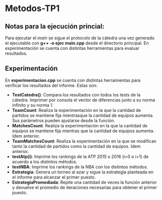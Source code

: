 # Metodos-TP1

## Notas para la ejecución princial:

Para ejecutar el _main_ se sigue el protocolo de la cátedra una vez generado el ejecutable con **g++ -o ejec main.cpp** desde el directorio principal. En experimentación se cuenta con distintas herramientas para evaluar resultados.

## Experimentación

En **experimentacion.cpp** se cuenta con distintas herramientas para verificar los resultados del informe. Estas son:

* **TestCatedra()**: Compara los resultados con todos los tests de la cátedra. Imprimer por consola el vector de diferencias junto a su norma infinito y su norma 1.
* **TeamCount**: Realiza la experimentación en la que la cantidad de partidos se mantiene fija mientrasque la cantidad de equipos aumenta. Sus parámetros pueden ajustarse desde la función.
* **MatchesCount**. Realiza la experimentación en la que la cantidad de equipos se mantiene fija mientras que la cantidad de equipos aumenta. Idem anterior.
* **TeamMatchesCount**: Realiza la experimentación en la que se modifican tanto la cantidad de partidos como la cantidad de equipos. Idem anterior.
* **testAtp(i)**: Imprime los rankings de la ATP 2015 o 2016 (i=0 o i=1) de acuerdo a los distintos métodos.
* **testNBA**: Imprime los rankings de la NBA con los distintos métodos.
* **Estrategia**: Genera un torneo al azar y sigue la estrategia planteada en el informe para alcanzar el primer puesto.
* **EstrategiaPromediada**: Repite una cantidad de veces la función anterior y devuelve el promedio de iteraciones necesarias para obtener el primer puesto.


